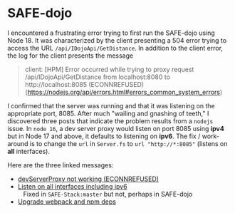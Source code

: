 # SAFE-dojo

I encountered a frustrating error trying to first run the SAFE-dojo using Node 18. It was characterized by the client presenting a 504 error trying to access the URL `/api/IDojoApi/GetDistance`. In addition to the client error, the log for the client presents the message

> client: [HPM] Error occurred while trying to proxy request /api/IDojoApi/GetDistance from localhost:8080 to http://localhost:8085 (ECONNREFUSED) (https://nodejs.org/api/errors.html#errors_common_system_errors)

I confirmed that the server was running and that it was listening on the appropriate port, 8085. After much "wailing and gnashing of teeth," I discovered three posts that indicate the problem results from a `nodejs` issue. In `node 16`, a dev server proxy would listen on port 8085 using **ipv4** but in Node 17 and above, it defaults to listening on **ipv6**. The fix / work-around is to change the `url` in `Server.fs` to `url "http://*:8085"` (listens on **all** interfaces).

Here are the three linked messages:

- [devServerProxy not working (ECONNREFUSED)](https://github.com/SAFE-Stack/SAFE-template/issues/518)
- [Listen on all interfaces including ipv6](https://github.com/SAFE-Stack/SAFE-template/pull/490)<br>
&nbsp;&nbsp; Fixed in `SAFE-Stack:master` but not, perhaps in SAFE-dojo
- [Upgrade webpack and npm deps](https://github.com/SAFE-Stack/SAFE-template/pull/485)
 